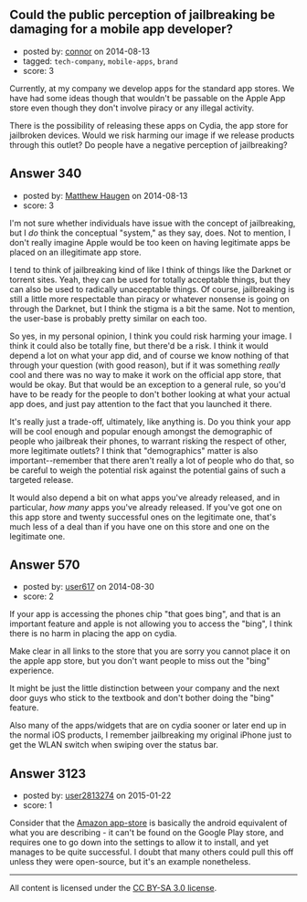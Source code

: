 ## Could the public perception of jailbreaking be damaging for a mobile app developer?

- posted by: [connor](https://stackexchange.com/users/392995/connor) on 2014-08-13
- tagged: `tech-company`, `mobile-apps`, `brand`
- score: 3

Currently, at my company we develop apps for the standard app stores. We have had some ideas though that wouldn't be passable on the Apple App store even though they don't involve piracy or any illegal activity. 

There is the possibility of releasing these apps on Cydia, the app store for jailbroken devices. Would we risk harming our image if we release products through this outlet? Do people have a negative perception of jailbreaking?


## Answer 340

- posted by: [Matthew Haugen](https://stackexchange.com/users/1325646/matthew-haugen) on 2014-08-13
- score: 3

I'm not sure whether individuals have issue with the concept of jailbreaking, but I *do* think the conceptual "system," as they say, does. Not to mention, I don't really imagine Apple would be too keen on having legitimate apps be placed on an illegitimate app store.

I tend to think of jailbreaking kind of like I think of things like the Darknet or torrent sites. Yeah, they can be used for totally acceptable things, but they can also be used to radically unacceptable things. Of course, jailbreaking is still a little more respectable than piracy or whatever nonsense is going on through the Darknet, but I think the stigma is a bit the same. Not to mention, the user-base is probably pretty similar on each too.

So yes, in my personal opinion, I think you could risk harming your image. I think it could also be totally fine, but there'd be a risk. I think it would depend a lot on what your app did, and of course we know nothing of that through your question (with good reason), but if it was something *really* cool and there was no way to make it work on the official app store, that would be okay. But that would be an exception to a general rule, so you'd have to be ready for the people to don't bother looking at what your actual app does, and just pay attention to the fact that you launched it there.

It's really just a trade-off, ultimately, like anything is. Do you think your app will be cool enough and popular enough amongst the demographic of people who jailbreak their phones, to warrant risking the respect of other, more legitimate outlets? I think that "demographics" matter is also important--remember that there aren't really a lot of people who do that, so be careful to weigh the potential risk against the potential gains of such a targeted release.

It would also depend a bit on what apps you've already released, and in particular, *how many* apps you've already released. If you've got one on this app store and twenty successful ones on the legitimate one, that's much less of a deal than if you have one on this store and one on the legitimate one.


## Answer 570

- posted by: [user617](https://stackexchange.com/users/4963265/user617) on 2014-08-30
- score: 2

If your app is accessing the phones chip "that goes bing", and that is an important feature and apple is not allowing you to access the "bing", I think there is no harm in placing the app on cydia.

Make clear in all links to the store that you are sorry you cannot place it on the apple app store, but you don't want people to miss out the "bing" experience.

It might be just the little distinction between your company and the next door guys who stick to the textbook and don't bother doing the "bing" feature.

Also many of the apps/widgets that are on cydia sooner or later end up in the normal iOS products, I remember jailbreaking my original iPhone just to get the WLAN switch when swiping over the status bar.


## Answer 3123

- posted by: [user2813274](https://stackexchange.com/users/3348741/user2813274) on 2015-01-22
- score: 1

<p>Consider that the <a href="http://www.amazon.com/gp/mas/get-appstore/android/ref=mas_rw_ldg" rel="nofollow">Amazon app-store</a> is basically the android equivalent of what you are describing - it can't be found on the Google Play store, and requires one to go down into the settings to allow it to install, and yet manages to be quite successful. I doubt that many others could pull this off unless they were open-source, but it's an example nonetheless. </p>




---

All content is licensed under the [CC BY-SA 3.0 license](https://creativecommons.org/licenses/by-sa/3.0/).
